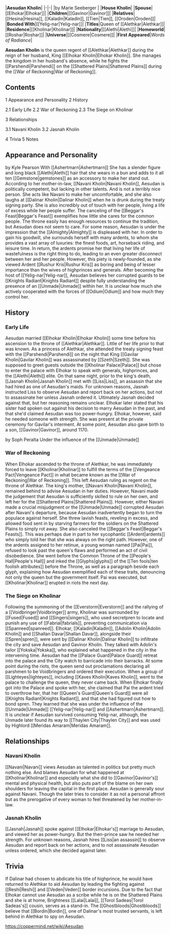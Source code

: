 |**Aesudan Kholin**|
|-|-|
|by  Marie Seeberger |
|**House Kholin**|
|**Spouse**|[[Elhokar\|Elhokar]]|
|**Children**|[[Gavinor\|Gavinor]]|
|**Relatives**|[[Hesina\|Hesina]], [[Kaladin\|Kaladin]], [[Tien\|Tien]], [[Oroden\|Oroden]]|
|**Bonded With**|[[Yelig-nar\|Yelig-nar]]|
|**Titles**|Queen of [[Alethkar\|Alethkar]]|
|**Residence**|[[Kholinar\|Kholinar]]|
|**Nationality**|[[Alethi\|Alethi]]|
|**Homeworld**|[[Roshar\|Roshar]]|
|**Universe**|[[Cosmere\|Cosmere]]|
|**First Appeared**|*Words of Radiance*|

**Aesudan Kholin** is the queen regent of [[Alethkar\|Alethkar]] during the reign of her husband, King [[Elhokar Kholin\|Elhokar Kholin]]. She manages the kingdom in her husband's absence, while he fights the [[Parshendi\|Parshendi]] on the [[Shattered Plains\|Shattered Plains]] during the [[War of Reckoning\|War of Reckoning]].

## Contents

1 Appearance and Personality
2 History

2.1 Early Life
2.2 War of Reckoning
2.3 The Siege on Kholinar


3 Relationships

3.1 Navani Kholin
3.2 Jasnah Kholin


4 Trivia
5 Notes


## Appearance and Personality
 by  Kyle Pearson  With [[Ashertmarn\|Ashertmarn]]
She has a slender figure and long black [[Alethi\|Alethi]] hair that she wears in a bun and adds to it all ten [[Gemstone\|gemstones]] as an accessory to make her stand out.
According to her mother-in-law, [[Navani Kholin\|Navani Kholin]], Aesudan is politically competent, but lacking in other talents. And is not a terribly nice person. She acts like Navani to make her uncomfortable, and she also laughs at [[Dalinar Kholin\|Dalinar Kholin]] when he is drunk during the treaty signing party. She is also incredibly out of touch with her people, living a life of excess while her people suffer. The canceling of the [[Beggar's Feast\|Beggar's Feast]] exemplifies how little she cares for the common people. The throne easily has enough resources to continue the tradition, but Aesudan does not seem to care.
For some reason, Aesudan is under the impression that the [[Almighty\|Almighty]] is displeased with her. In order to gain his goodwill, she surrounds herself with many ardents, to whom she provides a vast array of luxuries: the finest foods, art, horseback riding, and leisure time. In return, the ardents promise her that living her life of wastefulness is the right thing to do, leading to an even greater disconnect between her and her people.
However, this piety is newly-founded, as she viewed Ardent [[Rushur Kris\|Rushur Kris]] as boring and being of lesser importance than the wives of highprinces and generals.
After becoming the host of [[Yelig-nar\|Yelig-nar]], Aesudan believes her corrupted guards to be [[Knights Radiant\|Knights Radiant]] despite fully understanding the presence of an [[Unmade\|Unmade]] within her. It is unclear how much she actively cooperated with the forces of [[Odium\|Odium]] and how much they control her.

## History
### Early Life
Aesudan married [[Elhokar Kholin\|Elhokar Kholin]] some time before his ascension to the throne of [[Alethkar\|Alethkar]]. Little of her life prior to that was known. As a princess of Alethkar, she attended the treaty signing feast with the [[Parshendi\|Parshendi]] on the night that King [[Gavilar Kholin\|Gavilar Kholin]] was assassinated by [[Szeth\|Szeth]].
She was supposed to greet guests outside the [[Kholinar Palace\|Palace]] but chose to enter the palace with Elhokar to speak with generals, highprinces, and the [[Alethi\|Alethi]] elite.
On that same night, prior to the king's death, [[Jasnah Kholin\|Jasnah Kholin]] met with [[Liss\|Liss]], an assassin that she had hired as one of Aesudan's maids. For unknown reasons, Jasnah instructed Liss to observe Aesudan and report back on her actions, but not to assassinate her unless Jasnah ordered it. Ultimately Jasnah decided against that, but her reasoning remains unclear. Elhokar later stated that his sister had spoken out against his decision to marry Aesudan in the past, and that she'd claimed Aesudan was too power-hungry. Elhokar, however, said he needed someone with strength.
She was present at the private ceremony for Gavilar's interment.
At some point, Aesudan also gave birth to a son, [[Gavinor\|Gavinor]], around 1170.

 by  Soph Peralta  Under the influence of the [[Unmade\|Unmade]]
### War of Reckoning
When Elhokar ascended to the throne of Alethkar, he was immediately forced to leave [[Kholinar\|Kholinar]] to fulfill the terms of the [[Vengeance Pact\|Vengeance Pact]] in what became known as the [[War of Reckoning\|War of Reckoning]]. This left Aesudan ruling as regent on the throne of Alethkar. The king's mother, [[Navani Kholin\|Navani Kholin]], remained behind to advise Aesudan in her duties. However, Navani made the judgement that Aesudan is sufficiently skilled to rule on her own, and left her for the [[Shattered Plains\|Shattered Plains]].
However, either Navani made a crucial misjudgment or the [[Unmade\|Unmade]] corrupted Aesudan after Navani's departure, because Aesudan inadvertently began to turn the populace against herself. She threw lavish feasts, reveling in excess, and allowed food sent in by starving farmers for the soldiers on the Shattered Plains to simply rot away. She also canceled the [[Beggar's Feast\|Beggar's Feasts]]. This was perhaps due in part to her sycophantic [[Ardent\|ardents]] who simply told her that she was always on the right path. However, one of the ardents assigned to her retinue, a young woman named [[Pai\|Pai]], refused to look past the queen's flaws and performed an act of civil disobedience. She went before the Common Throne of the [[People's Hall\|People's Hall]] and inked the [[Glyphs\|glyphs]] of the [[Ten fools\|ten foolish attributes]] before the Throne, as well as a paragraph beside each glyph, explaining how Aesudan exemplified each of these traits, denouncing not only the queen but the government itself. Pai was executed, but [[Kholinar\|Kholinar]] erupted in riots the next day.

### The Siege on Kholinar
Following the summoning of the [[Everstorm\|Everstorm]] and the rallying of a [[Voidbringer\|Voidbringer]] army, Kholinar was surrounded by [[Fused\|Fused]] and [[Singers\|singers]], who used secretpren to locate and punish any use of [[Fabrial\|fabrials]], preventing communication via [[Spanreed\|spanreed]]. Elhokar, [[Kaladin\|Kaladin]], [[Adolin Kholin\|Adolin Kholin]] and [[Shallan Davar\|Shallan Davar]], alongside their [[Spren\|spren]], were sent by [[Dalinar Kholin\|Dalinar Kholin]] to infiltrate the city and save Aesudan and Gavinor Kholin. They talked with Adolin's tailor [[Yokska\|Yokska]], who explained what happened in the city in the intervening time. Aesudan had the [[Palace Guard\|Palace Guard]] retreat into the palace and the City watch to barricade into their barracks. At some point during the riots, the queen send out proclamations declaring all parshmen to be Voidbringers and ordered their execution. When a group of [[Lighteyes\|lighteyes]], including [[Kaves Kholin\|Kaves Kholin]], went to the palace to challenge the queen, they never came back.
When Elhokar finally got into the Palace and spoke with her, she claimed that Pai the ardent tried to overthrow her, that her [[Queen's Guard\|Queen's Guard]] were all [[Knights Radiant\|Knights Radiant]], and that she had figured out how to bond spren. They learned that she was under the influence of the [[Unmade\|Unmade]] [[Yelig-nar\|Yelig-nar]] and [[Ashertmarn\|Ashertmarn]]. It is unclear if Aesudan survived consuming Yelig-nar, although, the Unmade later found its way to [[Thaylen City\|Thaylen City]] and was used by Highlord [[Meridas Amaram\|Meridas Amaram]].

## Relationships
### Navani Kholin
[[Navani\|Navani]] views Aesudan as talented in politics but pretty much nothing else. And blames Aesudan for what happened at [[Kholinar\|Kholinar]] and especially what she did to [[Gavinor\|Gavinor's]] mental and physical health, but also puts part of the blame on her own shoulders for leaving the capital in the first place.
Aesudan is generally sour against Navani. Though the later tries to consider it as not a personal affront but as the prerogative of every woman to feel threatened by her mother-in-law.

### Jasnah Kholin
[[Jasnah\|Jasnah]] spoke against [[Elhokar\|Elhokar's]] marriage to Aesudan, and viewed her as power-hungry. But the then-prince saw he needed her strength.
For unknown reasons, Jasnah hires [[Liss\|an assassin]] to observe Aesudan and report back on her actions, and to not assassinate Aesudan unless ordered, which she decided against later.

## Trivia
If Dalinar had chosen to abdicate his title of highprince, he would have returned to Alethkar to aid Aesudan by leading the fighting against [[Reshi\|Reshi]] and [[Veden\|Veden]] border incursions.
Due to the fact that Elhokar cannot use Aesudan as a scribe while he is on the Shattered Plains and she is at home, Brightness [[Lalai\|Lalai]], [[Torol Sadeas\|Torol Sadeas's]] cousin, serves as a stand-in.
The [[Ghostbloods\|Ghostbloods]] believe that [[Bordin\|Bordin]], one of Dalinar's most trusted servants, is left behind in Alethkar to spy on Aesudan.


https://coppermind.net/wiki/Aesudan